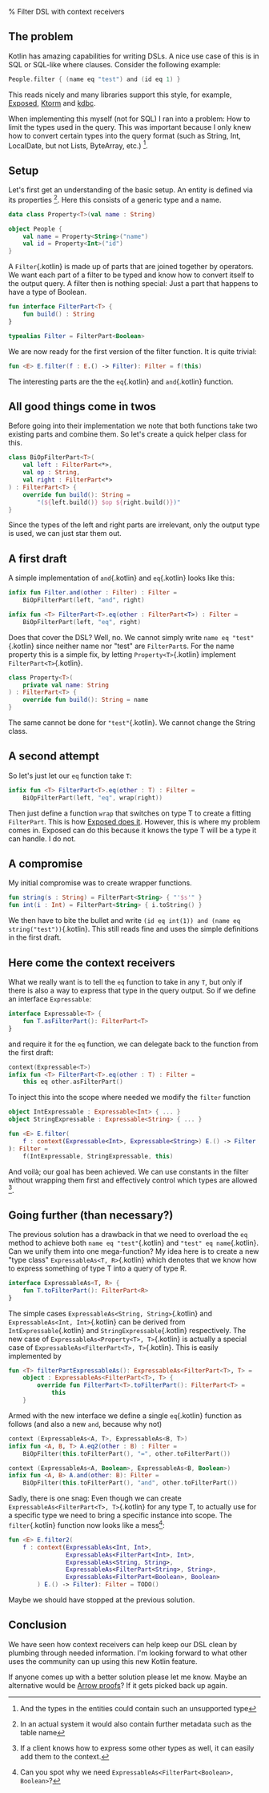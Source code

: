 % Filter DSL with context receivers

The problem
-----------

Kotlin has amazing capabilities for writing DSLs. A nice use case of this is in SQL or SQL-like where clauses. Consider the following example:

```kotlin
People.filter { (name eq "test") and (id eq 1) }
```

This reads nicely and many libraries support this style, for example, [Exposed](https://github.com/JetBrains/Exposed/wiki/DSL#read), [Ktorm](https://www.ktorm.org/en/query.html#where) and [kdbc](https://github.com/edvin/kdbc).

When implementing this myself (not for SQL) I ran into a problem: How to limit the types used in the query. This was important because I only knew how to convert certain types into the query format (such as String, Int, LocalDate, but not Lists, ByteArray, etc.) [^1].

Setup
-----

Let's first get an understanding of the basic setup. An entity is defined via its properties [^2]. Here this consists of a generic type and a name.

```kotlin
data class Property<T>(val name : String)

object People {
    val name = Property<String>("name")
    val id = Property<Int>("id")
}
```

A `Filter`{.kotlin} is made up of parts that are joined together by operators. We want each part of a filter to be typed and know how to convert itself to the output query. A filter then is nothing special: Just a part that happens to have a type of Boolean.

```kotlin
fun interface FilterPart<T> {
    fun build() : String
}

typealias Filter = FilterPart<Boolean>
```

We are now ready for the first version of the filter function. It is quite trivial:

```kotlin
fun <E> E.filter(f : E.() -> Filter): Filter = f(this)
```
The interesting parts are the the `eq`{.kotlin} and `and`{.kotlin} function.

All good things come in twos
----------------------------

Before going into their implementation we note that both functions take two existing parts and combine them. So let's create a quick helper class for this.

```kotlin
class BiOpFilterPart<T>(
    val left : FilterPart<*>,
    val op : String,
    val right : FilterPart<*>
) : FilterPart<T> {
    override fun build(): String =
        "(${left.build()} $op ${right.build()})"
}
```

Since the types of the left and right parts are irrelevant, only the output type is used, we can just star them out.

A first draft
-------------

A simple implementation of `and`{.kotlin} and `eq`{.kotlin} looks like this:

```kotlin
infix fun Filter.and(other : Filter) : Filter =
    BiOpFilterPart(left, "and", right)

infix fun <T> FilterPart<T>.eq(other : FilterPart<T>) : Filter =
    BiOpFilterPart(left, "eq", right)
```

Does that cover the DSL? Well, no. We cannot simply write `name eq "test"`{.kotlin} since neither name nor "test" are `FilterPart`s. For the name property this is a simple fix, by letting `Property<T>`{.kotlin} implement `FilterPart<T>`{.kotlin}.

```kotlin
class Property<T>(
    private val name: String
) : FilterPart<T> {
    override fun build(): String = name
}
```

The same cannot be done for `"test"`{.kotlin}. We cannot change the String class.

A second attempt
----------------

So let's just let our `eq` function take `T`:

```kotlin
infix fun <T> FilterPart<T>.eq(other : T) : Filter =
    BiOpFilterPart(left, "eq", wrap(right))
```

Then just define a function `wrap` that switches on type T to create a fitting `FilterPart`. This is how [Exposed does it](https://github.com/JetBrains/Exposed/blob/3070d054119c7d8840e9e8fd0376a3dbf1a9692b/exposed-core/src/main/kotlin/org/jetbrains/exposed/sql/SQLExpressionBuilder.kt#L140). However, this is where my problem comes in. Exposed can do this because it knows the type T will be a type it can handle. I do not.

A compromise
------------

My initial compromise was to create wrapper functions.
```kotlin
fun string(s : String) = FilterPart<String> { "'$s'" }
fun int(i : Int) = FilterPart<String> { i.toString() }
```

We then have to bite the bullet and write `(id eq int(1)) and (name eq string("test"))`{.kotlin}. This still reads fine and uses the simple definitions in the first draft.


Here come the context receivers
-------------------------------

What we really want is to tell the `eq` function to take in any `T`, but only if there is also a way to express that type in the query output. So if we define an interface `Expressable`:

```kotlin
interface Expressable<T> {
    fun T.asFilterPart(): FilterPart<T>
}
```

and require it for the `eq` function, we can delegate back to the function from the first draft:

```kotlin
context(Expressable<T>)
infix fun <T> FilterPart<T>.eq(other : T) : Filter =
    this eq other.asFilterPart()
```

To inject this into the scope where needed we modify the `filter` function

```kotlin
object IntExpressable : Expressable<Int> { ... }
object StringExpressable : Expressable<String> { ... }

fun <E> E.filter(
    f : context(Expressable<Int>, Expressable<String>) E.() -> Filter
): Filter =
    f(IntExpressable, StringExpressable, this)
```

And voilà; our goal has been achieved. We can use constants in the filter without wrapping them first and effectively control which types are allowed [^3]. 


Going further (than necessary?)
-------------------------------

The previous solution has a drawback in that we need to overload the `eq` method to achieve both `name eq "test"`{.kotlin} and `"test" eq name`{.kotlin}. Can we unify them into one mega-function? My idea here is to create a new "type class" `ExpressableAs<T, R>`{.kotlin} which denotes that we know how to express something of type T into a query of type R.

```kotlin
interface ExpressableAs<T, R> {
    fun T.toFilterPart(): FilterPart<R>
}
```

The simple cases `ExpressableAs<String, String>`{.kotlin} and `ExpressableAs<Int, Int>`{.kotlin} can be derived from `IntExpressable`{.kotlin} and `StringExpressable`{.kotlin} respectively. The new case of `ExpressableAs<Property<T>, T>`{.kotlin} is actually a special case of `ExpressableAs<FilterPart<T>, T>`{.kotlin}. This is easily implemented by 

```kotlin
fun <T> filterPartExpressableAs(): ExpressableAs<FilterPart<T>, T> =
    object : ExpressableAs<FilterPart<T>, T> {
        override fun FilterPart<T>.toFilterPart(): FilterPart<T> =
            this
    }
```

Armed with the new interface we define a single `eq`{.kotlin} function as follows (and also a new `and`, because why not)

```kotlin
context (ExpressableAs<A, T>, ExpressableAs<B, T>)
infix fun <A, B, T> A.eq2(other : B) : Filter =
    BiOpFilter(this.toFilterPart(), "=", other.toFilterPart())

context (ExpressableAs<A, Boolean>, ExpressableAs<B, Boolean>)
infix fun <A, B> A.and(other: B): Filter =
    BiOpFilter(this.toFilterPart(), "and", other.toFilterPart())
```

Sadly, there is one snag: Even though we can create `ExpressableAs<FilterPart<T>, T>`{.kotlin} for any type T, to actually use for a specific type we need to bring a specific instance into scope. The `filter`{.kotlin} function now looks like a mess[^4]:

```kotlin
fun <E> E.filter2(
    f : context(ExpressableAs<Int, Int>,
                ExpressableAs<FilterPart<Int>, Int>,
                ExpressableAs<String, String>,
                ExpressableAs<FilterPart<String>, String>,
                ExpressableAs<FilterPart<Boolean>, Boolean>
        ) E.() -> Filter): Filter = TODO()
```

Maybe we should have stopped at the previous solution.


Conclusion
----------

We have seen how context receivers can help keep our DSL clean by plumbing through needed information. I'm looking forward to what other uses the community can up using this new Kotlin feature.

If anyone comes up with a better solution please let me know. Maybe an alternative would be [Arrow proofs](https://arrow-kt.io/docs/meta/proofs/)? If it gets picked back up again.


[^1]: And the types in the entities could contain such an unsupported type
[^2]: In an actual system it would also contain further metadata such as the table name
[^3]: If a client knows how to express some other types as well, it can easily add them to the context.
[^4]: Can you spot why we need `ExpressableAs<FilterPart<Boolean>, Boolean>`?
